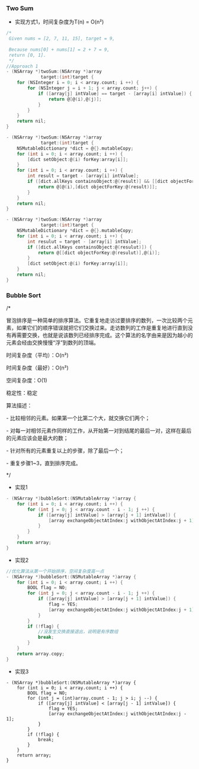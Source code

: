 ### Two Sum

- 实现方式1，时间复杂度为T(n) = O(n²)

```objective-c
/*
 Given nums = [2, 7, 11, 15], target = 9,
 
 Because nums[0] + nums[1] = 2 + 7 = 9,
 return [0, 1].
 */
//Approach 1
- (NSArray *)twoSum:(NSArray *)array
             target:(int)target {
    for (NSInteger i = 0; i < array.count; i ++) {
        for (NSInteger j = i + 1; j < array.count; j++) {
            if ([array[j] intValue] == target - [array[i] intValue]) {
                return @[@(i),@(j)];
            }
        }
    }
    return nil;
}
```

```objective-c
- (NSArray *)twoSum:(NSArray *)array
             target:(int)target {
    NSMutableDictionary *dict = @{}.mutableCopy;
    for (int i = 0; i < array.count; i ++) {
        [dict setObject:@(i) forKey:array[i]];
    }
    for (int i = 0; i < array.count; i ++) {
        int result = target - [array[i] intValue];
        if ([dict.allKeys containsObject:@(result)] && [[dict objectForKey:@(result)] intValue] != i) {
            return @[@(i),[dict objectForKey:@(result)]];
        }
    }
    return nil;
}
```

```objective-c
- (NSArray *)twoSum:(NSArray *)array
             target:(int)target {
    NSMutableDictionary *dict = @{}.mutableCopy;
    for (int i = 0; i < array.count; i ++) {
        int resulut = target - [array[i] intValue];
        if ([dict.allKeys containsObject:@(resulut)]) {
            return @[[dict objectForKey:@(resulut)],@(i)];
        }
        [dict setObject:@(i) forKey:array[i]];
    }
    return nil;
}
```

### Bubble Sort

/*

 冒泡排序是一种简单的排序算法。它重复地走访过要排序的数列，一次比较两个元素，如果它们的顺序错误就把它们交换过来。走访数列的工作是重复地进行直到没有再需要交换，也就是说该数列已经排序完成。这个算法的名字由来是因为越小的元素会经由交换慢慢“浮”到数列的顶端。

  时间复杂度（平均）：O(n²)

 时间复杂度（最好）：O(n²)

 空间复杂度：O(1)

 稳定性：稳定

 

 算法描述：

 \- 比较相邻的元素。如果第一个比第二个大，就交换它们两个；

 \- 对每一对相邻元素作同样的工作，从开始第一对到结尾的最后一对，这样在最后的元素应该会是最大的数；

 \- 针对所有的元素重复以上的步骤，除了最后一个；

 \- 重复步骤1~3，直到排序完成。

 */

- 实现1

```objective-c
- (NSArray *)bubbleSort:(NSMutableArray *)array {
    for (int i = 0; i < array.count; i ++) {
        for (int j = 0; j < array.count - i - 1; j ++) {
            if ([array[j] intValue] > [array[j + 1] intValue]) {
                [array exchangeObjectAtIndex:j withObjectAtIndex:j + 1];
            }
        }
    }
    return array;
}
```

- 实现2

```objective-c
//优化算法从第一个开始排序，空间复杂度高一点
- (NSArray *)bubbleSort:(NSMutableArray *)array {
    for (int i = 0; i < array.count; i ++) {
        BOOL flag = NO;
        for (int j = 0; j < array.count - i - 1; j ++) {
            if ([array[j] intValue] > [array[j + 1] intValue]) {
                flag = YES;
                [array exchangeObjectAtIndex:j withObjectAtIndex:j + 1];
            }
        }
        if (!flag) {
            //没发生交换直接退出，说明是有序数组
            break;
        }
    }
    return array.copy;
}
```

- 实现3

```
- (NSArray *)bubbleSort:(NSMutableArray *)array {
    for (int i = 0; i < array.count; i ++) {
        BOOL flag = NO;
        for (int j = (int)array.count - 1; j > i; j --) {
            if ([array[j] intValue] < [array[j - 1] intValue]) {
                flag = YES;
                [array exchangeObjectAtIndex:j withObjectAtIndex:j - 1];
            }
        }
        if (!flag) {
            break;
        }
    }
    return array;
}
```
